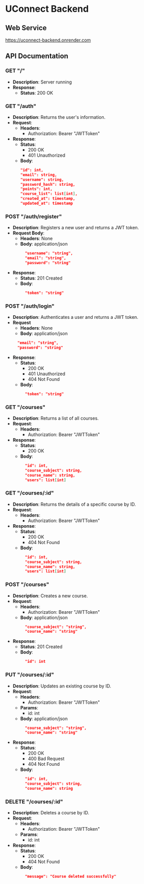 # UConnect Backend

## Web Service
https://uconnect-backend.onrender.com

## API Documentation

### GET "/"
- **Description**: Server running
- **Response**:
  - **Status**: 200 OK

### GET "/auth"
- **Description**: Returns the user's information.
- **Request**:
  - **Headers**:
    - Authorization: Bearer "JWTToken"
- **Response**:
  - **Status**:
    - 200 OK
    - 401 Unauthorized
  - **Body**:
    ```json
    "id": int,
    "email": string,
    "username": string,
    "password_hash": string,
    "points": int,
    "course_list": list[int],
    "created_at": timestamp,
    "updated_at": timestamp
    ```


### POST "/auth/register"
- **Description**: Registers a new user and returns a JWT token.
- **Request Body**:
  - **Headers**: None
  - **Body**:
    application/json
    ```json
      "username": "string",
      "email": "string",
      "password": "string"
    ```
- **Response**:
  - **Status**: 201 Created
  - **Body**:
    ```json
      "token": "string"
    ```

### POST "/auth/login"
- **Description**: Authenticates a user and returns a JWT token.
- **Request**
  - **Headers**: None
  - **Body**:
  application/json
  ```json
    "email": "string",
    "password": "string"
  ```
- **Response**:
  - **Status**: 
    - 200 OK
    - 401 Unauthorized
    - 404 Not Found
  - **Body**:
    ```json
      "token": "string"
    ```

### GET "/courses"
- **Description**: Returns a list of all courses.
- **Request**:
  - **Headers**:
    - Authorization: Bearer "JWTToken"
- **Response**:
  - **Status**:
    - 200 OK
  - **Body**:
    ```json
      "id": int,
      "course_subject": string,
      "course_name": string,
      "users": list[int]
    ```

### GET "/courses/:id"
- **Description**: Returns the details of a specific course by ID.
- **Request**:
  - **Headers**:
    - Authorization: Bearer "JWTToken"
- **Response**:
  - **Status**:
    - 200 OK
    - 404 Not Found
  - **Body**:
    ```json
      "id": int,
      "course_subject": string,
      "course_name": string,
      "users": list[int]
    ```

### POST "/courses"
- **Description**: Creates a new course.
- **Request**:
  - **Headers**:
    - Authorization: Bearer "JWTToken"
  - **Body**:
    application/json
    ```json
      "course_subject": "string",
      "course_name": "string"
    ```
- **Response**:
  - **Status**: 201 Created
  - **Body**:
    ```json
      "id": int
    ```

### PUT "/courses/:id"
- **Description**: Updates an existing course by ID.
- **Request**:
  - **Headers**:
    - Authorization: Bearer "JWTToken"
  - **Params**:
    - id: int
  - **Body**:
    application/json
    ```json
      "course_subject": "string",
      "course_name": "string"
    ```
- **Response**:
  - **Status**:
    - 200 OK
    - 400 Bad Request
    - 404 Not Found
  - **Body**:
    ```json
      "id": int,
      "course_subject": string,
      "course_name": string
    ```

### DELETE "/courses/:id"
- **Description**: Deletes a course by ID.
- **Request**:
  - **Headers**:
    - Authorization: Bearer "JWTToken"
  - **Params**:
    - id: int
- **Response**:
  - **Status**:
    - 200 OK
    - 404 Not Found
  - **Body**:
    ```json
      "message": "Course deleted successfully"
    ```
